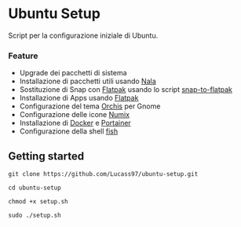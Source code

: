 # Ubuntu Setup

Script per la configurazione iniziale di Ubuntu.

### Feature
- Upgrade dei pacchetti di sistema
- Installazione di pacchetti utili usando [Nala](https://github.com/volitank/nala)
- Sostituzione di Snap con [Flatpak](https://flatpak.org/) usando lo script [snap-to-flatpak](https://github.com/MasterGeekMX/snap-to-flatpak)
- Installazione di Apps usando [Flatpak](https://flatpak.org/)
- Configurazione del tema [Orchis](https://github.com/vinceliuice/Orchis-theme) per Gnome
- Configurazione delle icone [Numix](https://github.com/numixproject/numix-icon-theme-circle)
- Installazione di [Docker](https://www.docker.com/) e [Portainer](https://www.portainer.io/)
- Configurazione della shell [fish](https://github.com/fish-shell/fish-shell)

## Getting started

```git clone https://github.com/Lucass97/ubuntu-setup.git ```

```cd ubuntu-setup```

```chmod +x setup.sh ```

```sudo ./setup.sh ```
